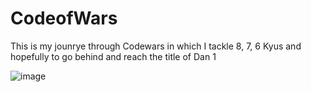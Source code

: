 # CodeofWars

This is my jounrye through Codewars in which I tackle 8, 7, 6 Kyus and hopefully to go behind and reach the title of Dan 1 



![image](https://user-images.githubusercontent.com/101907963/172064835-a2bab11b-a8ad-4d4c-834f-5bf836d969e7.png)



